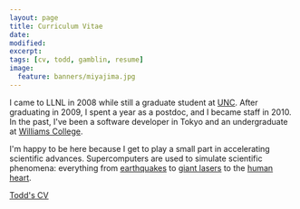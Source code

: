 ```yaml
---
layout: page
title: Curriculum Vitae
date:
modified:
excerpt:
tags: [cv, todd, gamblin, resume]
image:
  feature: banners/miyajima.jpg
---
```


I came to LLNL in 2008 while still a graduate student at
[UNC](https://www.unc.edu).  After graduating in 2009, I spent a year
as a postdoc, and I became staff in 2010.  In the past, I've been a
software developer in Tokyo and an undergraduate at [Williams
College](http://www.williams.edu).

I'm happy to be here because I get to play a small part in
accelerating scientific advances.  Supercomputers are used to simulate
scientific phenomena: everything from
[earthquakes](http://computation.llnl.gov//research/project-highlights/numerical-methods-boost-modeling-efficiency)
to [giant
lasers](http://computation.llnl.gov/research/mission-support/NIF) to
the [human
heart](http://hpcinnovationcenter.llnl.gov/cardioid-heart-modeling.php).

<i class="fa fa-file-pdf-o"></i> [Todd's CV](todd-cv.pdf)
